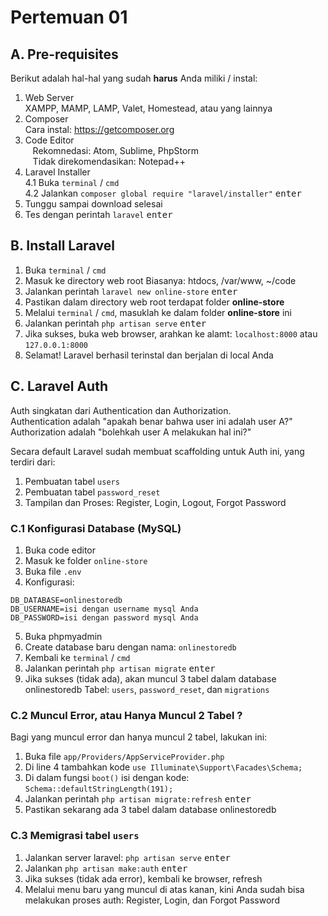 # Pertemuan 01

## A. Pre-requisites

Berikut adalah hal-hal yang sudah **harus** Anda miliki / instal:

1. Web Server  
    XAMPP, MAMP, LAMP, Valet, Homestead, atau yang lainnya
2. Composer  
    Cara instal: https://getcomposer.org
3. Code Editor  
    Rekomnedasi: Atom, Sublime, PhpStorm  
    Tidak direkomendasikan: Notepad++
4. Laravel Installer  
    4.1 Buka `terminal` / `cmd`  
    4.2 Jalankan `composer global require "laravel/installer"` <kbd>enter</kbd>
5. Tunggu sampai download selesai  
6. Tes dengan perintah `laravel` <kbd>enter</kbd>

## B. Install Laravel
1. Buka `terminal` / `cmd`
2. Masuk ke directory web root
    Biasanya: htdocs, /var/www, ~/code
3. Jalankan perintah `laravel new online-store` <kbd>enter</kbd>
4. Pastikan dalam directory web root terdapat folder **online-store**
5. Melalui `terminal` / `cmd`, masuklah ke dalam folder **online-store** ini
6. Jalankan perintah `php artisan serve` <kbd>enter</kbd>
7. Jika sukses, buka web browser, arahkan ke alamt: `localhost:8000` atau `127.0.0.1:8000`
8. Selamat! Laravel berhasil terinstal dan berjalan di local Anda

## C. Laravel Auth

Auth singkatan dari Authentication dan Authorization.  
Authentication adalah "apakah benar bahwa user ini adalah user A?"  
Authorization adalah "bolehkah user A melakukan hal ini?"

Secara default Laravel sudah membuat scaffolding untuk Auth ini, yang terdiri dari:
1. Pembuatan tabel `users`
2. Pembuatan tabel `password_reset`
2. Tampilan dan Proses: Register, Login, Logout, Forgot Password

### C.1 Konfigurasi Database (MySQL)

1. Buka code editor
2. Masuk ke folder `online-store`
3. Buka file `.env`
4. Konfigurasi:
```
DB_DATABASE=onlinestoredb
DB_USERNAME=isi dengan username mysql Anda
DB_PASSWORD=isi dengan password mysql Anda
```        
5. Buka phpmyadmin
6. Create database baru dengan nama: `onlinestoredb`
7. Kembali ke `terminal` / `cmd`
8. Jalankan perintah `php artisan migrate` <kbd>enter</kbd>
9. Jika sukses (tidak ada), akan muncul 3 tabel dalam database onlinestoredb
    Tabel: `users`, `password_reset`, dan `migrations`

### C.2 Muncul Error, atau Hanya Muncul 2 Tabel ?

Bagi yang muncul error dan hanya muncul 2 tabel, lakukan ini:

1. Buka file `app/Providers/AppServiceProvider.php`
2. Di line 4 tambahkan kode `use Illuminate\Support\Facades\Schema;`
3. Di dalam fungsi `boot()` isi dengan kode: `Schema::defaultStringLength(191);`
4. Jalankan perintah `php artisan migrate:refresh` <kbd>enter</kbd>
5. Pastikan sekarang ada 3 tabel dalam database onlinestoredb


### C.3 Memigrasi tabel `users`

1. Jalankan server laravel: `php artisan serve` <kbd>enter</kbd>
2. Jalankan `php artisan make:auth` <kbd>enter</kbd>
3. Jika sukses (tidak ada error), kembali ke browser, refresh
4. Melalui menu baru yang muncul di atas kanan, kini Anda sudah bisa melakukan proses auth: Register, Login, dan Forgot Password
